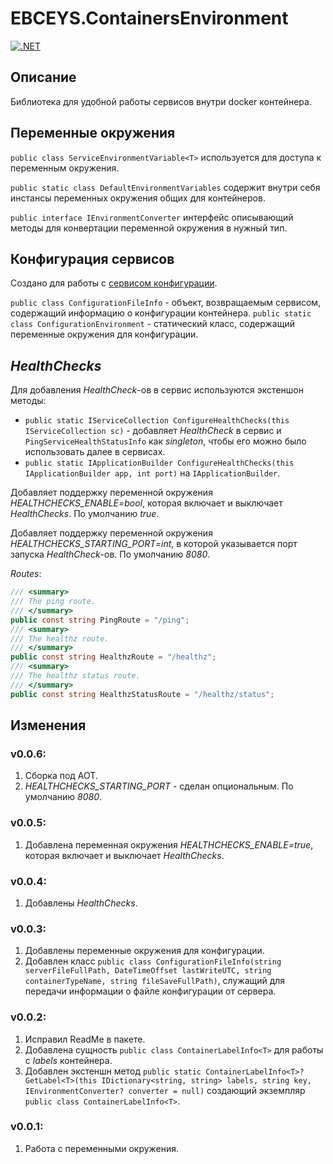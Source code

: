 # EBCEYS.ContainersEnvironment

[![.NET](https://github.com/EBCEYS/EBCEYS.ContainersEnvironment/actions/workflows/dotnet.yml/badge.svg)](https://github.com/EBCEYS/EBCEYS.ContainersEnvironment/actions/workflows/dotnet.yml)

## Описание

Библиотека для удобной работы сервисов внутри docker контейнера.

## Переменные окружения

`public class ServiceEnvironmentVariable<T>` используется для доступа к переменным окружения.

`public static class DefaultEnvironmentVariables` содержит внутри себя инстансы переменных окружения общих для контейнеров.

`public interface IEnvironmentConverter` интерфейс описывающий методы для конвертации переменной окружения в нужный тип.

## Конфигурация сервисов

Создано для работы с [сервисом конфигурации](https://github.com/EBCEYS/EBCEYS.Server-Configuration).

`public class ConfigurationFileInfo` - объект, возвращаемым сервисом, содержащий информацию о конфигурации контейнера.
`public static class ConfigurationEnvironment` - статический класс, содержащий переменные окружения для конфигурации.

## *HealthChecks*

Для добавления *HealthCheck*-ов в сервис используются экстеншон методы:
* `public static IServiceCollection ConfigureHealthChecks(this IServiceCollection sc)` - добавляет *HealthCheck* в сервис и `PingServiceHealthStatusInfo` как *singleton*, чтобы его можно было использовать далее в сервисах.
* `public static IApplicationBuilder ConfigureHealthChecks(this IApplicationBuilder app, int port)` на `IApplicationBuilder`.

Добавляет поддержку переменной окружения *HEALTHCHECKS_ENABLE=bool*, которая включает и выключает *HealthChecks*. По умолчанию *true*.

Добавляет поддержку переменной окружения *HEALTHCHECKS_STARTING_PORT=int*, в которой указывается порт запуска *HealthCheck*-ов. По умолчанию *8080*.

*Routes*:
```cs
/// <summary>
/// The ping route.
/// </summary>
public const string PingRoute = "/ping";
/// <summary>
/// The healthz route.
/// </summary>
public const string HealthzRoute = "/healthz";
/// <summary>
/// The healthz status route.
/// </summary>
public const string HealthzStatusRoute = "/healthz/status";
```

## Изменения
### v0.0.6:
1. Сборка под AOT.
1. *HEALTHCHECKS_STARTING_PORT* - сделан опциональным. По умолчанию *8080*.
### v0.0.5:
1. Добавлена переменная окружения *HEALTHCHECKS_ENABLE=true*, которая включает и выключает *HealthChecks*.
### v0.0.4:
1. Добавлены *HealthChecks*.
### v0.0.3:
1. Добавлены переменные окружения для конфигурации.
1. Добавлен класс `public class ConfigurationFileInfo(string serverFileFullPath, DateTimeOffset lastWriteUTC, string containerTypeName, string fileSaveFullPath)`, служащий для передачи информации о файле конфигурации от сервера.
### v0.0.2:
1. Исправил ReadMe в пакете.
1. Добавлена сущность `public class ContainerLabelInfo<T>` для работы с *labels* контейнера.
1. Добавлен экстеншн метод `public static ContainerLabelInfo<T>? GetLabel<T>(this IDictionary<string, string> labels, string key, IEnvironmentConverter? converter = null)` создающий экземпляр `public class ContainerLabelInfo<T>`.
### v0.0.1:

1. Работа с переменными окружения.